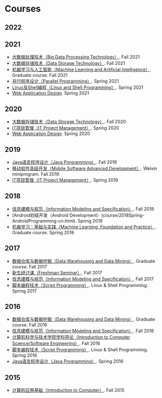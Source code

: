 # Courses

## 2022

## 2021
- [大数据处理技术（Big Data Processing Technology）](course/2021Fall-BigDataProcessingTechnology-cn.html). Fall 2021 
- [大数据存储技术（Data Storage Technology）](course/2021Fall-DataStorageTechnology-cn.html). Fall 2021 
- [机器学习与人工智能（Machine Learning and Artificial Intelligence）](course/2021Fall-MachineLearningAndArtificialIntelligence-cn.html). Graduate course. Fall 2021 
- [并行程序设计（Parallel Programming）](course/2021Spring-ParallelProgramming-cn.html). Spring 2021
- [Linux及Shell编程（Linux and Shell Programming）](course/2021Spring-LinuxAndShellProgramming-cn.html). Spring 2021
- [Web Application Design](course/2021Spring-WebDevelopment.html). Spring 2021

## 2020

- [大数据存储技术（Data Storage Technology）](course/2020Fall-DataStorageTechnology-cn.html). Fall 2020
- [IT项目管理（IT Project Management）](course/2020Spring-InformationTechnologyProjectManagement-cn.html). Spring 2020
- [Web Application Design](course/2020Spring-WebDevelopment.html). Spring 2020

## 2019

- [Java语言程序设计（Java Programming）](course/2019Fall-JavaProgramming-cn.html). Fall 2019
- [移动软件高级开发（Mobile Software Advanced Development）](course/2019Fall-MobileSoftwareAdvancedDevelopment-cn.html).  Weixin miniprogram. Fall 2019
- [IT项目管理（IT Project Management）](course/2019Spring-InformationTechnologyProjectManagement-cn.html). Spring 2019

## 2018

- [信息建模与规范（Information Modeling and Specification）](course/2018Fall-InformationModellingAndSpecification-cn.html). Fall 2018
- [Android初级开发（Android Development）(course/2018Spring-AndroidProgramming-cn.html). Spring 2018
- [机器学习：基础与实践（Machine Learning: Foundation and Practice）](course/2018Spring-MachineLearning-cn.html). Graduate course. Spring 2018

## 2017

- [数据仓库与数据挖掘（Data Warehousing and Data Mining）](course/2017Fall-DataMining-cn.html). Graduate course. Fall 2017
- [新生研讨课（Freshman Seminar）](course/2017Fall-FreshmanSeminar-cn.html). Fall 2017
- [信息建模与规范（Information Modeling and Specification）](course/2017Fall-InformationModellingAndSpecification-cn.html). Fall 2017
- [脚本编程技术（Script Programming）](course/2017Spring-ScriptProgramming-cn.html). Linux & Shell Programming. Spring 2017

## 2016

- [数据仓库与数据挖掘（Data Warehousing and Data Mining）](course/2016Fall-DataMining-cn.html). Graduate course. Fall 2016
- [信息建模与规范（Information Modeling and Specification）](course/2016Fall-InformationModellingAndSpecification-cn.html). Fall 2016
- [计算机科学与技术学院学科导论（Introduction to Computer Science/Software Engineering）](course/2016Fall-IntroductionToSoftwareEngineering-cn.html). Fall 2016
- [脚本编程技术（Script Programming）](course/2016Spring-ScriptProgramming-cn.html). Linux & Shell Programming. Spring 2016
- [Java语言程序设计（Java Programming）](course/2016Spring-JavaProgramming-cn.html). Spring 2016

## 2015

- [计算机应用基础（Introduction to Computer）](course/2015Fall-IntroductionToComputer-cn.html). Fall 2015
